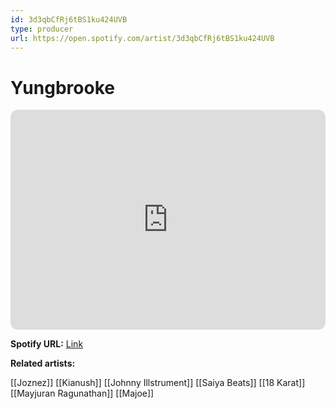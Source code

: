 ```yaml
---
id: 3d3qbCfRj6tBS1ku424UVB
type: producer
url: https://open.spotify.com/artist/3d3qbCfRj6tBS1ku424UVB
---
```

# Yungbrooke

<iframe style="border-radius:12px" src="https://open.spotify.com/embed/artist/3d3qbCfRj6tBS1ku424UVB" width="100%" height="352" frameBorder="0" allowfullscreen="" allow="autoplay; clipboard-write; encrypted-media; fullscreen; picture-in-picture" loading="lazy"></iframe>

**Spotify URL:** [Link](https://open.spotify.com/artist/3d3qbCfRj6tBS1ku424UVB)

**Related artists:**

[[Joznez]]
[[Kianush]]
[[Johnny Illstrument]]
[[Saiya Beats]]
[[18 Karat]]
[[Mayjuran Ragunathan]]
[[Majoe]]
